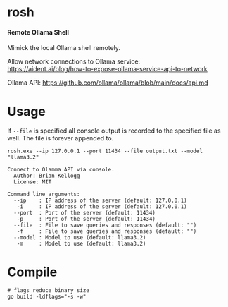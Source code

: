 # rosh
#### Remote Ollama Shell

Mimick the local Ollama shell remotely.  

Allow network connections to Ollama service:  
https://aident.ai/blog/how-to-expose-ollama-service-api-to-network  

Ollama API: https://github.com/ollama/ollama/blob/main/docs/api.md  

# Usage
If `--file` is specified all console output is recorded to the specified file as well. The file is forever appended to.  
```
rosh.exe --ip 127.0.0.1 --port 11434 --file output.txt --model "llama3.2"

Connect to Olamma API via console.
  Author: Brian Kellogg
  License: MIT

Command line arguments:
  --ip    : IP address of the server (default: 127.0.0.1)
   -i     : IP address of the server (default: 127.0.0.1)
  --port  : Port of the server (default: 11434)
   -p     : Port of the server (default: 11434)
  --file  : File to save queries and responses (default: "")
   -f     : File to save queries and responses (default: "")
  --model : Model to use (default: llama3.2)
   -m     : Model to use (default: llama3.2)
```

# Compile
```
# flags reduce binary size
go build -ldflags="-s -w"
```